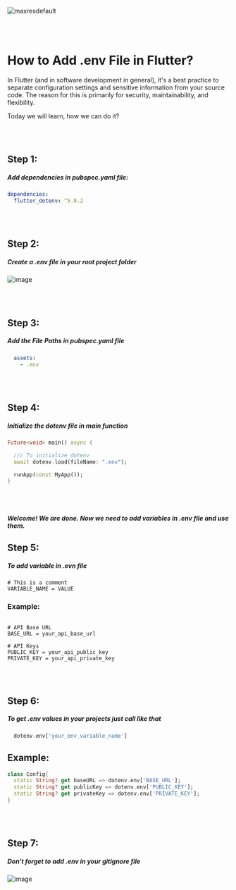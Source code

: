 
![maxresdefault](https://github.com/rifathossain82/Rifat-s-Dairy/assets/88751768/f9de2cbd-0b67-4570-9f8b-5ecb830f3bb7)

<br><br>
# How to Add .env File in Flutter?

<p>In Flutter (and in software development in general), it's a best practice to separate configuration settings and sensitive information from your source code. The reason for this is primarily for security, maintainability, and flexibility.</p>  
Today we will learn, how we can do it?

<br><br>
## Step 1:  

##### Add dependencies in pubspec.yaml file:

```yaml
dependencies:
  flutter_dotenv: ^5.0.2
```
  
<br><br>
## Step 2:  

##### Create a **.env** file in your root project folder

![image](https://github.com/rifathossain82/Rifat-s-Dairy/assets/88751768/263e578a-fbed-4683-9e54-88d5e65faa91)


<br><br>
## Step 3:

##### Add the File Paths in pubspec.yaml file


```yaml
  assets:
    - .env
```


<br><br>
## Step 4: 

##### Initialize the dotenv file in main function


```dart
Future<void> main() async {

  /// To initialize dotenv
  await dotenv.load(fileName: ".env");

  runApp(const MyApp());
}
```


<br><br>
##### Welcome! We are done. Now we need to add variables in .env file and use them.


## Step 5:

##### To add variable in .evn file

```env
# This is a comment
VARIABLE_NAME = VALUE
```


### Example:

```env

# API Base URL
BASE_URL = your_api_base_url

# API Keys
PUBLIC_KEY = your_api_public_key
PRIVATE_KEY = your_api_private_key
```

<br><br>
## Step 6:

##### To get .env values in your projects just call like that

```dart
  dotenv.env['your_env_variable_name']
```

## Example:

```dart
class Config{
  static String? get baseURL => dotenv.env['BASE_URL'];
  static String? get publicKey => dotenv.env['PUBLIC_KEY'];
  static String? get privateKey => dotenv.env['PRIVATE_KEY'];
}
```

<br><br>
## Step 7:

##### Don't forget to add .env in your gitignore file

![image](https://github.com/rifathossain82/Rifat-s-Dairy/assets/88751768/9608321c-062a-4ef7-902e-cc5db1cde311)
